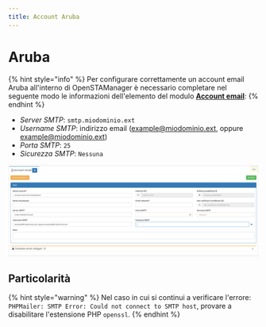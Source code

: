```yaml
---
title: Account Aruba
---
```


# Aruba

{% hint style="info" %}
Per configurare correttamente un account email Aruba all'interno di OpenSTAManager è necessario completare nel seguente modo le informazioni dell'elemento del modulo [**Account email**](account.md):
{% endhint %}

* _Server SMTP_: `smtp.miodominio.ext`
* _Username SMTP_: indirizzo email \(example@miodominio.ext, oppure example@miodominio.ext\)
* _Porta SMTP_: `25`
* _Sicurezza SMTP_: `Nessuna`

![Screenshot creazione account email aruba](../../../.gitbook/assets/accountemail%20%281%29.PNG)

## Particolarità

{% hint style="warning" %}
Nel caso in cui si continui a verificare l'errore: `PHPMailer: SMTP Error: Could not connect to SMTP host`, provare a disabilitare l'estensione PHP `openssl`.
{% endhint %}

